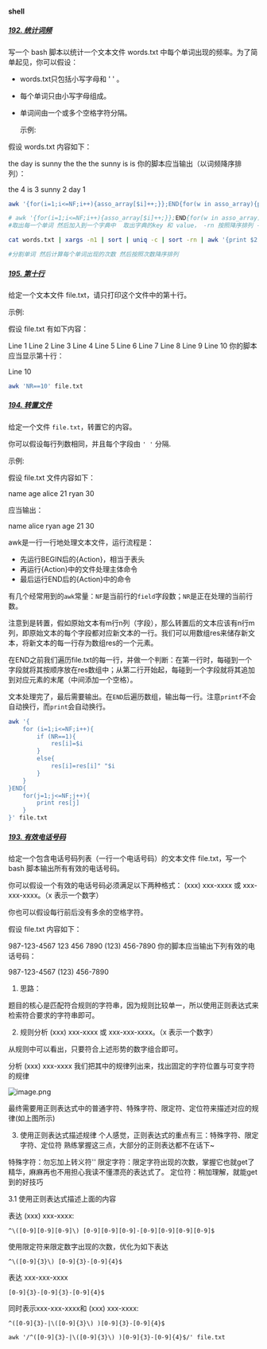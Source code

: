 #### shell

##### [192. 统计词频](https://leetcode-cn.com/problems/word-frequency/)

写一个 bash 脚本以统计一个文本文件 words.txt 中每个单词出现的频率。为了简单起见，你可以假设：

* words.txt只包括小写字母和 ' ' 。

* 每个单词只由小写字母组成。

* 单词间由一个或多个空格字符分隔。

  示例:

假设 words.txt 内容如下：

the day is sunny the the
the sunny is is
你的脚本应当输出（以词频降序排列）：

the 4
is 3
sunny 2
day 1



```bash
awk '{for(i=1;i<=NF;i++){asso_array[$i]++;}};END{for(w in asso_array){print w,asso_array[w];}}' words.txt | sort -rn -k2

# awk '{for(i=1;i<=NF;i++){asso_array[$i]++;}};END{for(w in asso_array){print w,asso_array[w];}}' words.txt
#取出每一个单词 然后加入到一个字典中  取出字典的key 和 value， -rn 按照降序排列 -k2 选择第二个为key
```



```bash
cat words.txt | xargs -n1 | sort | uniq -c | sort -rn | awk '{print $2,$1}'

#分割单词 然后计算每个单词出现的次数 然后按照次数降序排列
```



##### [195. 第十行](https://leetcode-cn.com/problems/tenth-line/)

给定一个文本文件 file.txt，请只打印这个文件中的第十行。

示例:

假设 file.txt 有如下内容：

Line 1
Line 2
Line 3
Line 4
Line 5
Line 6
Line 7
Line 8
Line 9
Line 10
你的脚本应当显示第十行：

Line 10

```bash
awk 'NR==10' file.txt
```



##### [194. 转置文件](https://leetcode-cn.com/problems/transpose-file/)

给定一个文件 `file.txt`，转置它的内容。

你可以假设每行列数相同，并且每个字段由 `' '` 分隔.



示例:

假设 file.txt 文件内容如下：

name age
alice 21
ryan 30

应当输出：

name alice ryan
age 21 30



awk是一行一行地处理文本文件，运行流程是：

* 先运行BEGIN后的{Action}，相当于表头
* 再运行{Action}中的文件处理主体命令
* 最后运行END后的{Action}中的命令

有几个经常用到的`awk`常量：`NF`是当前行的`field`字段数；`NR`是正在处理的当前行数。

注意到是转置，假如原始文本有m行n列（字段），那么转置后的文本应该有n行m列，即原始文本的每个字段都对应新文本的一行。我们可以用数组res来储存新文本，将新文本的每一行存为数组res的一个元素。

在END之前我们遍历file.txt的每一行，并做一个判断：在第一行时，每碰到一个字段就将其按顺序放在res数组中；从第二行开始起，每碰到一个字段就将其追加到对应元素的末尾（中间添加一个空格）。

文本处理完了，最后需要输出。在`END`后遍历数组，输出每一行。注意`printf`不会自动换行，而`print`会自动换行。



```bash
awk '{
    for (i=1;i<=NF;i++){
        if (NR==1){
            res[i]=$i
        }
        else{
            res[i]=res[i]" "$i
        }
    }
}END{
    for(j=1;j<=NF;j++){
        print res[j]
    }
}' file.txt

```



##### [193. 有效电话号码](https://leetcode-cn.com/problems/valid-phone-numbers/)

给定一个包含电话号码列表（一行一个电话号码）的文本文件 file.txt，写一个 bash 脚本输出所有有效的电话号码。

你可以假设一个有效的电话号码必须满足以下两种格式： (xxx) xxx-xxxx 或 xxx-xxx-xxxx。（x 表示一个数字）

你也可以假设每行前后没有多余的空格字符。

假设 file.txt 内容如下：

987-123-4567
123 456 7890
(123) 456-7890
你的脚本应当输出下列有效的电话号码：

987-123-4567
(123) 456-7890

1. 思路：

题目的核心是匹配符合规则的字符串，因为规则比较单一，所以使用正则表达式来检索符合要求的字符串即可。

2. 规则分析
   (xxx) xxx-xxxx 或 xxx-xxx-xxxx。（x 表示一个数字）

从规则中可以看出，只要符合上述形势的数字组合即可。

分析 (xxx) xxx-xxxx
我们把其中的规律列出来，找出固定的字符位置与可变字符的规律

![image.png](/Users/linianzu/Documents/Learning/md/大数据开发/pic/94e28bb2dbe4b71358356b1e312b19bb76f9e088ea2889aaedb13a3e00ee4da1-image.png)

最终需要用正则表达式中的普通字符、特殊字符、限定符、定位符来描述对应的规律(如上图所示)

3. 使用正则表达式描述规律
   个人感觉，正则表达式的重点有三：特殊字符、限定字符、定位符
   熟练掌握这三点，大部分的正则表达都不在话下~

特殊字符：勿忘加上转义符'\'
限定字符：限定字符出现的次数，掌握它也就get了精华，麻麻再也不用担心我读不懂漂亮的表达式了。
定位符：稍加理解，就能get到的好技巧

3.1 使用正则表达式描述上面的内容

表达 (xxx) xxx-xxxx:

```
^\([0-9][0-9][0-9]\) [0-9][0-9][0-9]-[0-9][0-9][0-9][0-9]$
```

使用限定符来限定数字出现的次数，优化为如下表达

```
^\([0-9]{3}\) [0-9]{3}-[0-9]{4}$
```

表达 xxx-xxx-xxxx

```
[0-9]{3}-[0-9]{3}-[0-9]{4}$
```

同时表示xxx-xxx-xxxx和 (xxx) xxx-xxxx:

```
^([0-9]{3}-|\([0-9]{3}\) )[0-9]{3}-[0-9]{4}$
```



```
awk '/^([0-9]{3}-|\([0-9]{3}\) )[0-9]{3}-[0-9]{4}$/' file.txt
```

